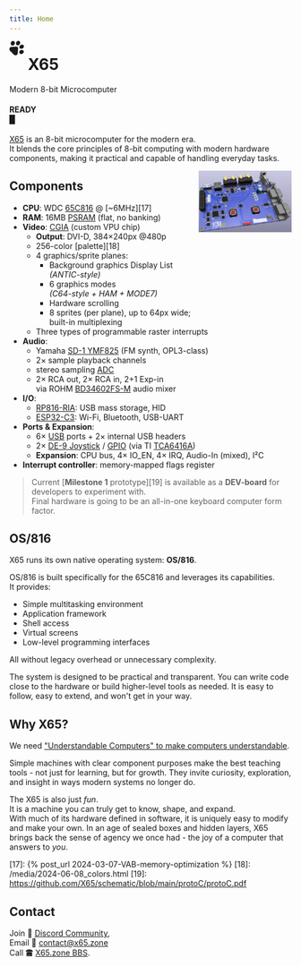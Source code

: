 ```yaml
---
title: Home
---
```

<svg style="width:1.85em;height:1.85em;float:left;margin-right:0.5em;fill:currentColor;" xmlns="http://www.w3.org/2000/svg" viewBox="0 0 235.819 235.773"><path d="M165.492 7.048c-16.248-14.57-43.279-4.818-52.19 13.454-10.116 16.001-8.32 42.216 10.532 50.876 18.315 7.35 37.94-6.207 46.686-21.96 7.339-13.25 6.75-31.817-5.028-42.37zm63.18 63.182c-14.394-15.734-41.212-11.141-54.123 4.247-12.08 10.946-17.712 32.592-4.87 45.065 17.472 16.707 47.899 8.356 60.208-10.625 7.766-11.31 8.454-28.25-1.214-38.687zM78.632 9.697C65.85-3.33 43.11.611 32.455 14.396 18.338 29.38 15.772 57.608 33.979 70.513c18.135 12.263 44.25.342 51.317-19.246 6.037-13.572 4.487-31.057-6.665-41.57zM226.003 157.1c-15.94-16.742-45.544-11.324-58.43 6.574-11.693 13.675-9.592 37.506 6.81 46.538 24.87 14.507 62.184-7.355 59.65-36.656-.793-6.158-3.773-11.951-8.03-16.456zm-95.201-56.465c-11.414-10.383-27.86-5.163-41.615-4.8-22.06 1.831-44.279 2.535-66.208 5.455-24.352 8.062-30.333 43.244-13.19 61.003 20.7 21.686 42.273 42.596 63.476 63.808 17.917 16.934 53.211 11.1 61.193-13.333 3.173-22.793 3.571-45.954 5.725-68.89-.273-11.979 4.865-25.47-3.01-36.019-1.738-2.742-4.231-4.825-6.371-7.224z" /></svg>

# X65

Modern 8-bit Microcomputer

#### READY<br><blink>&#x2588;</blink>

[X65](https://github.com/X65) is an 8-bit microcomputer for the modern era.  
It blends the core principles of 8-bit computing with modern hardware components, making it practical and capable of handling everyday tasks.

<a href="/timeline.html"><img src="/media/2025-06-25_board-vis.png" alt="X65 Board Visualization" style="float:right;width:33%;"></a>

## Components

- **CPU**: WDC [65C816][1] @ [~6MHz][17]
- **RAM**: 16MB [PSRAM][10] (flat, no banking)
- **Video**: [CGIA][2] (custom VPU chip)
  - **Output**: DVI-D, 384×240px @480p
  - 256-color [palette][18]
  - 4 graphics/sprite planes:
    - Background graphics Display List  
      *(ANTIC-style)*
    - 6 graphics modes  
      *(C64-style + HAM + MODE7)*
    - Hardware scrolling
    - 8 sprites (per plane), up to 64px wide;  
      built-in multiplexing
  - Three types of programmable raster interrupts
- **Audio**:
  - Yamaha [SD-1 YMF825][3] (FM synth, OPL3-class)
  - 2× sample playback channels
  - stereo sampling [ADC][12]
  - 2× RCA out, 2× RCA in, 2+1 Exp-in  
    via ROHM [BD34602FS-M][13] audio mixer
- **I/O**:
  - [RP816-RIA][4]: USB mass storage, HID
  - [ESP32-C3][5]: Wi-Fi, Bluetooth, USB-UART
- **Ports & Expansion**:
  - 6× [USB][6] ports + 2× internal USB headers
  - 2× [DE-9 Joystick][7] / [GPIO][11] (via TI [TCA6416A][14])
  - **Expansion**: CPU bus, 4× IO_EN, 4× IRQ, Audio-In (mixed), I²C
- **Interrupt controller**: memory-mapped flags register

> Current [**Milestone 1** prototype][19] is available as a **DEV-board** for developers to experiment with.  
> Final hardware is going to be an all-in-one keyboard computer form factor.

## OS/816

X65 runs its own native operating system: **OS/816**.

OS/816 is built specifically for the 65C816 and leverages its capabilities.  
It provides:

- Simple multitasking environment
- Application framework
- Shell access
- Virtual screens
- Low-level programming interfaces

All without legacy overhead or unnecessary complexity.

The system is designed to be practical and transparent. You can write code close to the hardware or build higher-level tools as needed. It is easy to follow, easy to extend, and won't get in your way.

## Why X65?

We need ["Understandable Computers" to make computers understandable][16].

Simple machines with clear component purposes make the best teaching tools - not just for learning, but for growth. They invite curiosity, exploration, and insight in ways modern systems no longer do.

The X65 is also just *fun*.  
It is a machine you can truly get to know, shape, and expand.  
With much of its hardware defined in software, it is uniquely easy to modify and make your own. In an age of sealed boxes and hidden layers, X65 brings back the sense of agency we once had - the joy of a computer that answers to *you*.

[1]: https://en.wikipedia.org/wiki/WDC_65C816
[2]: https://github.com/X65/X65/wiki/CGIA
[3]: https://www.youtube.com/watch?v=BEgAx0jngKQ
[4]: https://picocomputer.github.io/ria.html
[5]: https://en.wikipedia.org/wiki/ESP32#ESP32-C3
[6]: https://en.wikipedia.org/wiki/USB
[7]: http://wiki.icomp.de/wiki/DE-9_Joystick
[10]: https://www.apmemory.com/products/psram-iot-ram/
[11]: https://en.wikipedia.org/wiki/General-purpose_input/output
[12]: https://www.nxp.com/docs/en/data-sheet/SGTL5000.pdf
[13]: https://www.rohm.com/products/audio-video/audio-processors/analog/bd34602fs-m-product
[14]: https://www.ti.com/product/TCA6416A
[16]: https://www.youtube.com/watch?v=2H2mh8wLXco
[17]: {% post_url 2024-03-07-VAB-memory-optimization %}
[18]: /media/2024-06-08_colors.html
[19]: <https://github.com/X65/schematic/blob/main/protoC/protoC.pdf>

## Contact

Join 💬 [Discord Community](https://discord.gg/TuTe3kymgy),  
Email 📨 [contact@x65.zone](mailto:contact@x65.zone?subject=X65)  
Call 🖀 [X65.zone BBS](https://bbs.x65.zone/).
